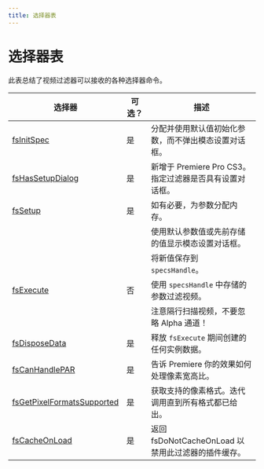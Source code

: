 ```yaml
---
title: 选择器表
---
```

# 选择器表

此表总结了视频过滤器可以接收的各种选择器命令。

|                                     选择器                                      | 可选？ |                                            描述                                            |
|-----------------------------------------------------------------------------------|-----------|---------------------------------------------------------------------------------------------------|
| [fsInitSpec](selector-descriptions.md#fsinitspec)                                 | 是       | 分配并使用默认值初始化参数，而不弹出模态设置对话框。 |
| [fsHasSetupDialog](selector-descriptions.md#fshassetupdialog)                     | 是       | 新增于 Premiere Pro CS3。指定过滤器是否具有设置对话框。                   |
| [fsSetup](selector-descriptions.md#fssetup)                                       | 是       | 如有必要，为参数分配内存。                                                 |
|                                                                                   |           | 使用默认参数值或先前存储的值显示模态设置对话框。        |
|                                                                                   |           | 将新值保存到 `specsHandle`。                                                             |
| [fsExecute](selector-descriptions.md#fsexecute)                                   | 否        | 使用 `specsHandle` 中存储的参数过滤视频。                                  |
|                                                                                   |           | 注意隔行扫描视频，不要忽略 Alpha 通道！                               |
| [fsDisposeData](selector-descriptions.md#fsdisposedata)                           | 是       | 释放 `fsExecute` 期间创建的任何实例数据。                                          |
| [fsCanHandlePAR](selector-descriptions.md#fscanhandlepar)                         | 是       | 告诉 Premiere 你的效果如何处理像素宽高比。                                         |
| [fsGetPixelFormatsSupported](selector-descriptions.md#fsgetpixelformatssupported) | 是       | 获取支持的像素格式。迭代调用直到所有格式都已给出。               |
| [fsCacheOnLoad](selector-descriptions.md#fscacheonload)                           | 是       | 返回 fsDoNotCacheOnLoad 以禁用此过滤器的插件缓存。                              |